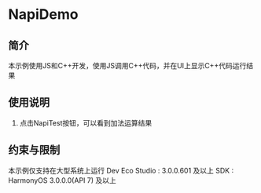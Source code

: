 # NapiDemo
## 简介
本示例使用JS和C++开发，使用JS调用C++代码，并在UI上显示C++代码运行结果

## 使用说明
1. 点击NapiTest按钮，可以看到加法运算结果

## 约束与限制
本示例仅支持在大型系统上运行
Dev Eco Studio : 3.0.0.601 及以上
SDK : HarmonyOS 3.0.0.0(API 7) 及以上